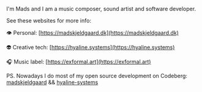 I'm Mads and I am a music composer, sound artist and software developer. 

See these websites for more info:

👁️ Personal: [https://madskjeldgaard.dk](https://madskjeldgaard.dk)

👽 Creative tech: [https://hyaline.systems](https://hyaline.systems)

🎧 Music label: [https://exformal.art](https://exformal.art)

PS. Nowadays I do most of my open source development on Codeberg: [madskjeldgaard](https://codeberg.org/madskjeldgaard) && [hyaline-systems](https://codeberg.org/hyaline-systems)

